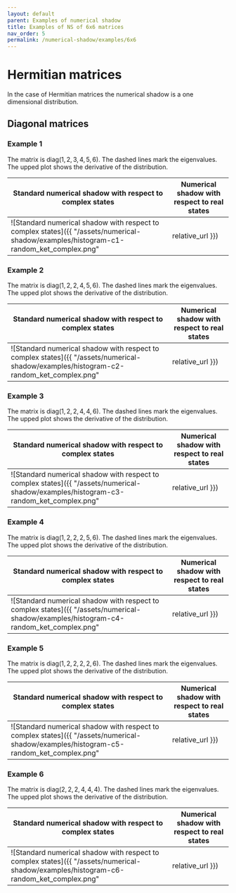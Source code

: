 ```yaml
---
layout: default
parent: Examples of numerical shadow
title: Examples of NS of 6x6 matrices
nav_order: 5
permalink: /numerical-shadow/examples/6x6
---
```

# Hermitian matrices

In the case of Hermitian matrices the numerical shadow is a one
dimensional distribution.

## Diagonal matrices

### Example 1

The matrix is $\mathrm{diag}(1, 2, 3, 4 ,5, 6)$. The dashed lines mark
the eigenvalues. The upped plot shows the derivative of the
distribution.

| Standard numerical shadow with respect to complex states | Numerical shadow with respect to real states |
| --- | --- |
| ![Standard numerical shadow with respect to complex states]({{ "/assets/numerical-shadow/examples/histogram-c1-random_ket_complex.png" | relative_url }}) | ![Numerical shadow with respect to real states]({{ "/assets/numerical-shadow/examples/histogram-c1-random_ket_real.png" | relative_url }}) |

### Example 2

The matrix is $\mathrm{diag}(1, 2, 2, 4 ,5, 6)$. The dashed lines mark
the eigenvalues. The upped plot shows the derivative of the
distribution.

| Standard numerical shadow with respect to complex states | Numerical shadow with respect to real states |
| --- | --- |
| ![Standard numerical shadow with respect to complex states]({{ "/assets/numerical-shadow/examples/histogram-c2-random_ket_complex.png" | relative_url }}) | ![Numerical shadow with respect to real states]({{ "/assets/numerical-shadow/examples/histogram-c2-random_ket_real.png" | relative_url }}) |

### Example 3

The matrix is $\mathrm{diag}(1, 2, 2, 4 ,4, 6)$. The dashed lines mark
the eigenvalues. The upped plot shows the derivative of the
distribution.

| Standard numerical shadow with respect to complex states | Numerical shadow with respect to real states |
| --- | --- |
| ![Standard numerical shadow with respect to complex states]({{ "/assets/numerical-shadow/examples/histogram-c3-random_ket_complex.png" | relative_url }}) | ![Numerical shadow with respect to real states]({{ "/assets/numerical-shadow/examples/histogram-c3-random_ket_real.png" | relative_url }}) |

### Example 4

The matrix is $\mathrm{diag}(1, 2, 2, 2 ,5, 6)$. The dashed lines mark
the eigenvalues. The upped plot shows the derivative of the
distribution.

| Standard numerical shadow with respect to complex states | Numerical shadow with respect to real states |
| --- | --- |
| ![Standard numerical shadow with respect to complex states]({{ "/assets/numerical-shadow/examples/histogram-c4-random_ket_complex.png" | relative_url }}) | ![Numerical shadow with respect to real states]({{ "/assets/numerical-shadow/examples/histogram-c4-random_ket_real.png" | relative_url }}) |

### Example 5

The matrix is $\mathrm{diag}(1, 2, 2, 2 ,2, 6)$. The dashed lines mark
the eigenvalues. The upped plot shows the derivative of the
distribution.

| Standard numerical shadow with respect to complex states | Numerical shadow with respect to real states |
| --- | --- |
| ![Standard numerical shadow with respect to complex states]({{ "/assets/numerical-shadow/examples/histogram-c5-random_ket_complex.png" | relative_url }}) | ![Numerical shadow with respect to real states]({{ "/assets/numerical-shadow/examples/histogram-c5-random_ket_real.png" | relative_url }}) |

### Example 6

The matrix is $\mathrm{diag}(2, 2, 2, 4 ,4, 4)$. The dashed lines mark
the eigenvalues. The upped plot shows the derivative of the
distribution.

| Standard numerical shadow with respect to complex states | Numerical shadow with respect to real states |
| --- | --- |
| ![Standard numerical shadow with respect to complex states]({{ "/assets/numerical-shadow/examples/histogram-c6-random_ket_complex.png" | relative_url }}) | ![Numerical shadow with respect to real states]({{ "/assets/numerical-shadow/examples/histogram-c6-random_ket_real.png" | relative_url }}) |

